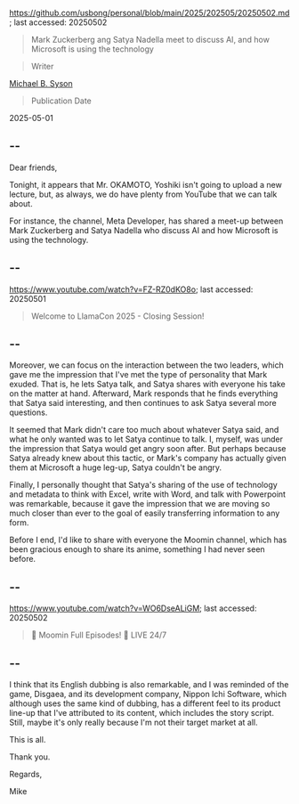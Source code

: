 https://github.com/usbong/personal/blob/main/2025/202505/20250502.md; last accessed: 20250502

> Mark Zuckerberg ang Satya Nadella meet to discuss AI, and how Microsoft is using the technology

> Writer

[Michael B. Syson](https://www.linkedin.com/in/michaelsyson/)

> Publication Date

2025-05-01

## --

Dear friends,

Tonight, it appears that Mr. OKAMOTO, Yoshiki isn't going to upload a new lecture, but, as always, we do have plenty from YouTube that we can talk about.

For instance, the channel, Meta Developer, has shared a meet-up between Mark Zuckerberg and Satya Nadella who discuss AI and how Microsoft is using the technology.

## --

https://www.youtube.com/watch?v=FZ-RZ0dKO8o; last accessed: 20250501

> Welcome to LlamaCon 2025 - Closing Session!

## --

Moreover, we can focus on the interaction between the two leaders, which gave me the impression that I've met the type of personality that Mark exuded. That is, he lets Satya talk, and Satya shares with everyone his take on the matter at hand. Afterward, Mark responds that he finds everything that Satya said interesting, and then continues to ask Satya several more questions. 

It seemed that Mark didn't care too much about whatever Satya said, and what he only wanted was to let Satya continue to talk. I, myself, was under the impression that Satya would get angry soon after. But perhaps because Satya already knew about this tactic, or Mark's company has actually given them at Microsoft a huge leg-up, Satya couldn't be angry. 

Finally, I personally thought that Satya's sharing of the use of technology and metadata to think with Excel, write with Word, and talk with Powerpoint was remarkable, because it gave the impression that we are moving so much closer than ever to the goal of easily transferring information to any form.

Before I end, I'd like to share with everyone the Moomin channel, which has been gracious enough to share its anime, something I had never seen before. 

## --

https://www.youtube.com/watch?v=WO6DseALiGM; last accessed: 20250502

> 🔴 Moomin Full Episodes! 🏡 LIVE 24/7

## --

I think that its English dubbing is also remarkable, and I was reminded of the game, Disgaea, and its development company, Nippon Ichi Software, which although uses the same kind of dubbing, has a different feel to its product line-up that I've attributed to its content, which includes the story script. Still, maybe it's only really because I'm not their target market at all.

This is all.

Thank you.

Regards,

Mike
